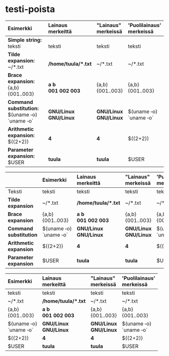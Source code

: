 # testi-poista

| Esimerkki | Lainaus <br>merkeittä | "Lainaus" <br>merkeissä | 'Puolilainaus' <br>merkeissä |
|:--- |:--- |:--- |:--- |
| **Simple string:**<br>teksti | <br>teksti | <br>teksti | <br>teksti |
| **Tilde expansion:**<br>~/\*.txt | <br>**/home/tuula/\*.txt** | <br>~/\*.txt | <br>~/\*.txt |
| **Brace expansion:**<br>{a,b}<br>{001..003} | <br>**a b**<br>**001 002 003** | <br>{a,b}<br>{001..003} | <br>{a,b}<br>{001..003} |
| **Command substitution:**<br>$(uname ‑o)<br>\`uname ‑o\` | <br>**GNU/Linux**<br>**GNU/Linux** | <br>**GNU/Linux**<br>**GNU/Linux** | <br>$(uname ‑o)<br>\`uname ‑o\` |
| **Arithmetic expansion:**<br>$((2+2)) | <br>**4** | <br>**4** | <br>$((2+2)) |
| **Parameter expansion:**<br>$USER | <br>**tuula** | <br>**tuula** | <br>$USER |

|   | Esimerkki | Lainaus <br>merkeittä | "Lainaus" <br>merkeissä | 'Puolilainaus' <br>merkeissä |
|:--- |:--- |:--- |:--- |:--- |
| Teksti | teksti | teksti | teksti | teksti |
| **Tilde expansion** | ~/\*.txt | **/home/tuula/\*.txt** | ~/\*.txt | ~/\*.txt |
| **Brace expansion** | {a,b}<br>{001..003} | **a b**<br>**001 002 003** | {a,b}<br>{001..003} | {a,b}<br>{001..003} |
| **Command substitution** | $(uname ‑o)<br>\`uname ‑o\` | **GNU/Linux**<br>**GNU/Linux** | **GNU/Linux**<br>**GNU/Linux** | $(uname ‑o)<br>\`uname ‑o\` |
| **Arithmetic expansion** | $((2+2)) | **4** | **4** | $((2+2)) |
| **Parameter expansion** | $USER | **tuula** | **tuula** | $USER |

| Esimerkki | Lainaus <br>merkeittä | "Lainaus" <br>merkeissä | 'Puolilainaus' <br>merkeissä |
|:--- |:--- |:--- |:--- |
| teksti | teksti | teksti | teksti |
| ~/\*.txt | **/home/tuula/\*.txt** | ~/\*.txt | ~/\*.txt |
| {a,b}<br>{001..003} | **a b**<br>**001 002 003** | {a,b}<br>{001..003} | {a,b}<br>{001..003} |
| $(uname ‑o)<br>\`uname ‑o\` | **GNU/Linux**<br>**GNU/Linux** | **GNU/Linux**<br>**GNU/Linux** | $(uname ‑o)<br>\`uname ‑o\` |
| $((2+2)) | **4** | **4** | $((2+2)) |
| $USER | **tuula** | **tuula** | $USER |
